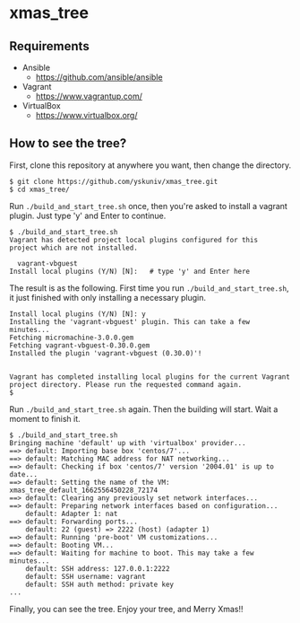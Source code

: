 # xmas_tree

## Requirements

- Ansible
  - https://github.com/ansible/ansible
- Vagrant
  - https://www.vagrantup.com/
- VirtualBox
  - https://www.virtualbox.org/

## How to see the tree?

First, clone this repository at anywhere you want, then change the directory.

```console
$ git clone https://github.com/yskuniv/xmas_tree.git
$ cd xmas_tree/
```

Run `./build_and_start_tree.sh` once, then you're asked to install a vagrant plugin. Just type 'y' and Enter to continue.

```console
$ ./build_and_start_tree.sh
Vagrant has detected project local plugins configured for this
project which are not installed.

  vagrant-vbguest
Install local plugins (Y/N) [N]:   # type 'y' and Enter here
```

The result is as the following. First time you run `./build_and_start_tree.sh`, it just finished with only installing a necessary plugin.

```console
Install local plugins (Y/N) [N]: y
Installing the 'vagrant-vbguest' plugin. This can take a few minutes...
Fetching micromachine-3.0.0.gem
Fetching vagrant-vbguest-0.30.0.gem
Installed the plugin 'vagrant-vbguest (0.30.0)'!


Vagrant has completed installing local plugins for the current Vagrant
project directory. Please run the requested command again.
$
```

Run `./build_and_start_tree.sh` again. Then the building will start. Wait a moment to finish it.

```console
$ ./build_and_start_tree.sh
Bringing machine 'default' up with 'virtualbox' provider...
==> default: Importing base box 'centos/7'...
==> default: Matching MAC address for NAT networking...
==> default: Checking if box 'centos/7' version '2004.01' is up to date...
==> default: Setting the name of the VM: xmas_tree_default_1662556450228_72174
==> default: Clearing any previously set network interfaces...
==> default: Preparing network interfaces based on configuration...
    default: Adapter 1: nat
==> default: Forwarding ports...
    default: 22 (guest) => 2222 (host) (adapter 1)
==> default: Running 'pre-boot' VM customizations...
==> default: Booting VM...
==> default: Waiting for machine to boot. This may take a few minutes...
    default: SSH address: 127.0.0.1:2222
    default: SSH username: vagrant
    default: SSH auth method: private key
...
```

Finally, you can see the tree. Enjoy your tree, and Merry Xmas!!
